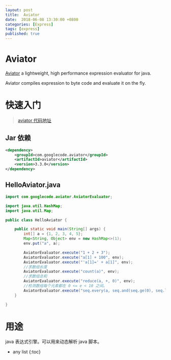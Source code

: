```yaml
---
layout: post
title:  Aviator
date:  2018-06-08 13:30:00 +0800
categories: [Express]
tags: [express]
published: true
---
```


# Aviator

[Aviator](http://fnil.net/aviator/) a lightweight, high performance expression evaluator for java. 

Aviator compiles expression to byte code and evaluate it on the fly.


# 快速入门

> [aviator 代码地址](https://github.com/houbb/tech-validation/tree/master/aviator/src/main/java/com/github/houbb/tech/validation/aviator)

## Jar 依赖

```xml
<dependency>
    <groupId>com.googlecode.aviator</groupId>
    <artifactId>aviator</artifactId>
    <version>3.3.0</version>
</dependency>
```

## HelloAviator.java

```java
import com.googlecode.aviator.AviatorEvaluator;

import java.util.HashMap;
import java.util.Map;

public class HelloAviator {

    public static void main(String[] args) {
        int[] a = {1, 2, 3, 4, 5};
        Map<String, Object> env = new HashMap<>(1);
        env.put("a", a);

        AviatorEvaluator.execute("1 + 2 + 3");
        AviatorEvaluator.execute("a[1] + 100", env);
        AviatorEvaluator.execute("'a[1]=' + a[1]", env);
        //求数组长度
        AviatorEvaluator.execute("count(a)", env);
        //求数组总和
        AviatorEvaluator.execute("reduce(a, +, 0)", env);
        //检测数组每个元素都在 0 <= e < 10 之间。
        AviatorEvaluator.execute("seq.every(a, seq.and(seq.ge(0), seq.lt(10)))", env);
    }

}
```

# 用途

java 表达式引擎。可以用来动态解析 java 脚本。

* any list
{:toc}